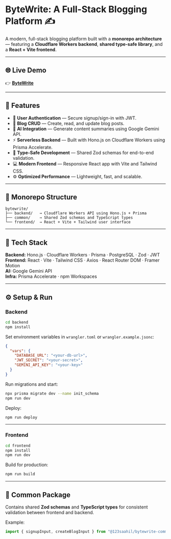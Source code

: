 # **ByteWrite: A Full-Stack Blogging Platform ✍️**

A modern, full-stack blogging platform built with a **monorepo architecture** — featuring a **Cloudflare Workers backend**, **shared type-safe library**, and a **React + Vite frontend**.

---

## 🌐 Live Demo  
👉 **[ByteWrite](https://byte-write-omega.vercel.app/)**

---

## 🚀 Features

- 🔐 **User Authentication** — Secure signup/sign-in with JWT.  
- 📝 **Blog CRUD** — Create, read, and update blog posts.  
- 🤖 **AI Integration** — Generate content summaries using Google Gemini API.  
- ⚡ **Serverless Backend** — Built with Hono.js on Cloudflare Workers using Prisma Accelerate.  
- 🧩 **Type-Safe Development** — Shared Zod schemas for end-to-end validation.  
- 💻 **Modern Frontend** — Responsive React app with Vite and Tailwind CSS.  
- ⚙️ **Optimized Performance** — Lightweight, fast, and scalable.

---

## 📁 Monorepo Structure

```
bytewrite/
├── backend/   → Cloudflare Workers API using Hono.js + Prisma
├── common/    → Shared Zod schemas and TypeScript types
└── frontend/  → React + Vite + Tailwind user interface
```

---

## 🧠 Tech Stack

**Backend:** Hono.js · Cloudflare Workers · Prisma · PostgreSQL · Zod · JWT  
**Frontend:** React · Vite · Tailwind CSS · Axios · React Router DOM · Framer Motion  
**AI:** Google Gemini API  
**Infra:** Prisma Accelerate · npm Workspaces  

---

## ⚙️ Setup & Run

### Backend

```bash
cd backend
npm install
```

Set environment variables in `wrangler.toml` or `wrangler.example.jsonc`:

```json
{
  "vars": {
    "DATABASE_URL": "<your-db-url>",
    "JWT_SECRET": "<your-secret>",
    "GEMINI_API_KEY": "<your-key>"
  }
}
```

Run migrations and start:

```bash
npx prisma migrate dev --name init_schema
npm run dev
```

Deploy:

```bash
npm run deploy
```

---

### Frontend

```bash
cd frontend
npm install
npm run dev
```

Build for production:

```bash
npm run build
```

---

## 🧩 Common Package

Contains shared **Zod schemas** and **TypeScript types** for consistent validation between frontend and backend.

Example:

```ts
import { signupInput, createBlogInput } from "@123saahil/bytewrite-common";
```
